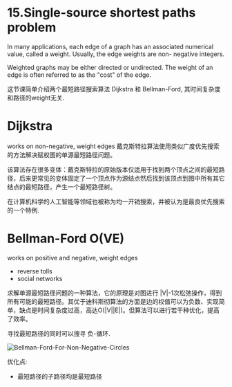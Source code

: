 # 15.Single-source shortest paths problem

In many applications, each edge of a graph has an associated numerical value, called a weight. Usually, the edge weights are non- negative integers. 

Weighted graphs may be either directed or undirected. The weight of an edge is often referred to as the "cost" of the edge.

这节课简单介绍两个最短路径搜索算法 Dijkstra 和 Bellman-Ford, 其时间复杂度和路径的weight无关.

# Dijkstra
works on non-negative, weight edges
戴克斯特拉算法使用类似广度优先搜索的方法解决赋权图的单源最短路径问题。

该算法存在很多变体：戴克斯特拉的原始版本仅适用于找到两个顶点之间的最短路径，后来更常见的变体固定了一个顶点作为源结点然后找到该顶点到图中所有其它结点的最短路径，产生一个最短路径树。

在计算机科学的人工智能等领域也被称为均一开销搜索，并被认为是最良优先搜索的一个特例.

# Bellman-Ford O(VE)
works on positive and negative, weight edges
- reverse tolls
- social networks

求解单源最短路径问题的一种算法，它的原理是对图进行 |V|-1次松弛操作，得到所有可能的最短路径。其优于迪科斯彻算法的方面是边的权值可以为负数、实现简单，缺点是时间复杂度过高，高达O(|V||E|)。但算法可以进行若干种优化，提高了效率。

寻找最短路径的同时可以搜寻 负-循环.

![Bellman-Ford-For-Non-Negative-Circles]("~@assets/50/Bellman-Ford.png")

优化点:
- 最短路径的子路径均是最短路径